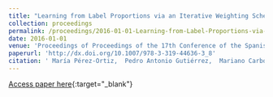 ```yaml
---
title: "Learning from Label Proportions via an Iterative Weighting Scheme and Discriminant Analysis"
collection: proceedings
permalink: /proceedings/2016-01-01-Learning-from-Label-Proportions-via-an-Iterative-Weighting-Scheme-and-Discriminant-Analysis
date: 2016-01-01
venue: 'Proceedings of Proceedings of the 17th Conference of the Spanish Association for Artificial Intelligence (CAEPIA 2016)'
paperurl: 'http://dx.doi.org/10.1007/978-3-319-44636-3_8'
citation: ' María Pérez-Ortiz,  Pedro Antonio Gutiérrez,  Mariano Carbonero-Ruz,  César Hervás-Martínez, &quot;Learning from Label Proportions via an Iterative Weighting Scheme and Discriminant Analysis.&quot; Proceedings of Proceedings of the 17th Conference of the Spanish Association for Artificial Intelligence (CAEPIA 2016), Vol.9868, 2016, Salamanca, Spain, pp.79-88.'
---
```

[Access paper here](http://dx.doi.org/10.1007/978-3-319-44636-3_8){:target="_blank"}
